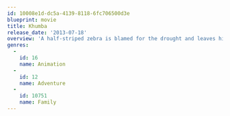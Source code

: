 ```yaml
---
id: 10008e1d-dc5a-4139-8118-6fc706500d3e
blueprint: movie
title: Khumba
release_date: '2013-07-18'
overview: 'A half-striped zebra is blamed for the drought and leaves his herd in search of his missing stripes. He is joined on his quest by an overprotective wildebeest and a flamboyant ostrich; they defeat the tyrannical leopard and save his herd.'
genres:
  -
    id: 16
    name: Animation
  -
    id: 12
    name: Adventure
  -
    id: 10751
    name: Family
---
```

